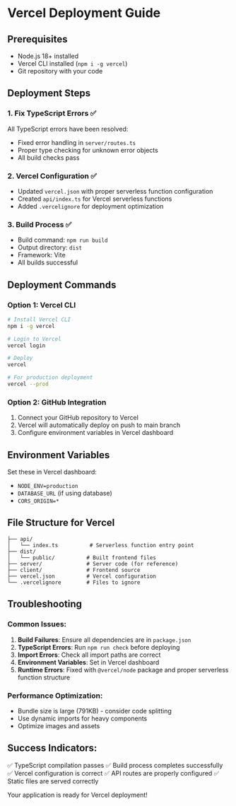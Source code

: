 # Vercel Deployment Guide

## Prerequisites
- Node.js 18+ installed
- Vercel CLI installed (`npm i -g vercel`)
- Git repository with your code

## Deployment Steps

### 1. Fix TypeScript Errors ✅
All TypeScript errors have been resolved:
- Fixed error handling in `server/routes.ts`
- Proper type checking for unknown error objects
- All build checks pass

### 2. Vercel Configuration ✅
- Updated `vercel.json` with proper serverless function configuration
- Created `api/index.ts` for Vercel serverless functions
- Added `.vercelignore` for deployment optimization

### 3. Build Process ✅
- Build command: `npm run build`
- Output directory: `dist`
- Framework: Vite
- All builds successful

## Deployment Commands

### Option 1: Vercel CLI
```bash
# Install Vercel CLI
npm i -g vercel

# Login to Vercel
vercel login

# Deploy
vercel

# For production deployment
vercel --prod
```

### Option 2: GitHub Integration
1. Connect your GitHub repository to Vercel
2. Vercel will automatically deploy on push to main branch
3. Configure environment variables in Vercel dashboard

## Environment Variables
Set these in Vercel dashboard:
- `NODE_ENV=production`
- `DATABASE_URL` (if using database)
- `CORS_ORIGIN=*`

## File Structure for Vercel
```
├── api/
│   └── index.ts          # Serverless function entry point
├── dist/
│   └── public/          # Built frontend files
├── server/              # Server code (for reference)
├── client/              # Frontend source
├── vercel.json          # Vercel configuration
└── .vercelignore        # Files to ignore
```

## Troubleshooting

### Common Issues:
1. **Build Failures**: Ensure all dependencies are in `package.json`
2. **TypeScript Errors**: Run `npm run check` before deploying
3. **Import Errors**: Check all import paths are correct
4. **Environment Variables**: Set in Vercel dashboard
5. **Runtime Errors**: Fixed with `@vercel/node` package and proper serverless function structure

### Performance Optimization:
- Bundle size is large (791KB) - consider code splitting
- Use dynamic imports for heavy components
- Optimize images and assets

## Success Indicators:
✅ TypeScript compilation passes
✅ Build process completes successfully  
✅ Vercel configuration is correct
✅ API routes are properly configured
✅ Static files are served correctly

Your application is ready for Vercel deployment!